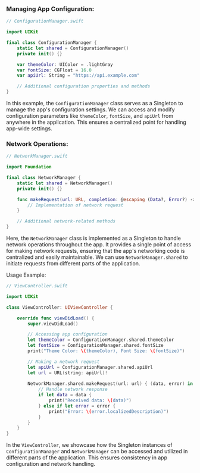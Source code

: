 ### Managing App Configuration:

```swift
// ConfigurationManager.swift

import UIKit

final class ConfigurationManager {
    static let shared = ConfigurationManager()
    private init() {}

    var themeColor: UIColor = .lightGray
    var fontSize: CGFloat = 16.0
    var apiUrl: String = "https://api.example.com"

    // Additional configuration properties and methods
}
```

In this example, the `ConfigurationManager` class serves as a Singleton to manage the app's configuration settings. We can access and modify configuration parameters like `themeColor`, `fontSize`, and `apiUrl` from anywhere in the application. This ensures a centralized point for handling app-wide settings.

### Network Operations:

```swift
// NetworkManager.swift

import Foundation

final class NetworkManager {
    static let shared = NetworkManager()
    private init() {}

    func makeRequest(url: URL, completion: @escaping (Data?, Error?) -> Void) {
        // Implementation of network request
    }

    // Additional network-related methods
}
```

Here, the `NetworkManager` class is implemented as a Singleton to handle network operations throughout the app. It provides a single point of access for making network requests, ensuring that the app's networking code is centralized and easily maintainable. We can use `NetworkManager.shared` to initiate requests from different parts of the application.

Usage Example:

```swift
// ViewController.swift

import UIKit

class ViewController: UIViewController {

    override func viewDidLoad() {
        super.viewDidLoad()

        // Accessing app configuration
        let themeColor = ConfigurationManager.shared.themeColor
        let fontSize = ConfigurationManager.shared.fontSize
        print("Theme Color: \(themeColor), Font Size: \(fontSize)")

        // Making a network request
        let apiUrl = ConfigurationManager.shared.apiUrl
        let url = URL(string: apiUrl)!
        
        NetworkManager.shared.makeRequest(url: url) { (data, error) in
            // Handle network response
            if let data = data {
                print("Received data: \(data)")
            } else if let error = error {
                print("Error: \(error.localizedDescription)")
            }
        }
    }
}
```

In the `ViewController`, we showcase how the Singleton instances of `ConfigurationManager` and `NetworkManager` can be accessed and utilized in different parts of the application. This ensures consistency in app configuration and network handling.